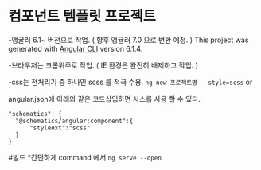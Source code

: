 # 컴포넌트 템플릿 프로젝트 -앵귤러 6.1~ 버전으로 작업. ( 향후 앵귤러 7.0 으로 변환 예정. )This project was generated with [Angular CLI](https://github.com/angular/angular-cli) version 6.1.4. -브라우저는 크롬위주로 작업. ( IE 환경은 완전히 배제하고 작업. )  -css는 전처리기 중 하나인 scss 를 적극 수용.  ```ng new 프로젝트명 --style=scss``` or   angular.json에 아래와 같은 코드삽입하면 사스를 사용 할 수 있다.   ```  "schematics": {    "@schematics/angular:component":{        "styleext":"scss"    }  }  ```#빌드 *간단하게  command 에서  ```ng serve --open```